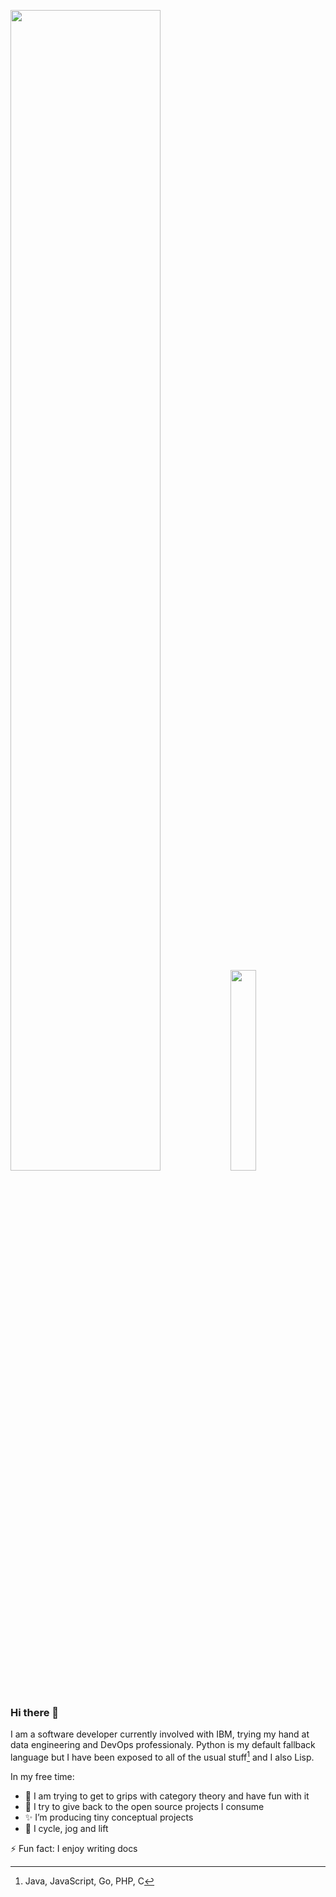 <img src="https://github-readme-stats.vercel.app/api?username=Petereon&show_icons=true&theme=github_dark&count_private=true&show_icons=true&custom_title=Petereon" width="69%"> <img src="https://github-readme-stats.vercel.app/api/top-langs/?username=Petereon&theme=github_dark" width="28.7%">

### Hi there 👋

I am a software developer currently involved with IBM, trying my hand at data engineering and DevOps professionaly. Python is my default fallback language but I have been exposed to all of the usual stuff[^1] and I also Lisp.

In my free time:
- 🔭 I am trying to get to grips with category theory and have fun with it
- 🌱 I try to give back to the open source projects I consume
- ✨ I’m producing tiny conceptual projects
- 🚴 I cycle, jog and lift

⚡ Fun fact: I enjoy writing docs

[^1]: Java, JavaScript, Go, PHP, C
